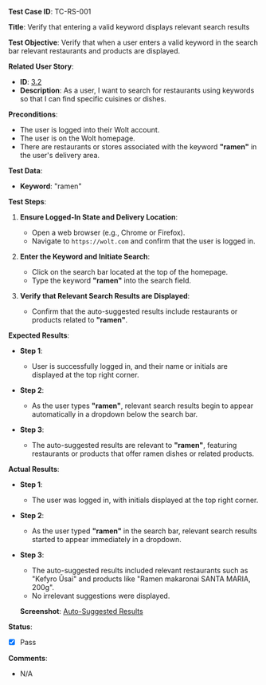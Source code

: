 **Test Case ID**: TC-RS-001

**Title**: Verify that entering a valid keyword displays relevant search results

**Test Objective**: Verify that when a user enters a valid keyword in the search bar relevant restaurants and products are displayed.

**Related User Story**:

- **ID**: [3.2](../../../requirements/3_User_Stories.md#32-restaurant-search-and-filtering)
- **Description**: As a user, I want to search for restaurants using keywords so that I can find specific cuisines or dishes.

**Preconditions**:

- The user is logged into their Wolt account.
- The user is on the Wolt homepage.
- There are restaurants or stores associated with the keyword **"ramen"** in the user's delivery area.

**Test Data**:

- **Keyword**: "ramen"

**Test Steps**:

1. **Ensure Logged-In State and Delivery Location**:
   - Open a web browser (e.g., Chrome or Firefox).
   - Navigate to `https://wolt.com` and confirm that the user is logged in.

2. **Enter the Keyword and Initiate Search**:
   - Click on the search bar located at the top of the homepage.
   - Type the keyword **"ramen"** into the search field.

3. **Verify that Relevant Search Results are Displayed**:
   - Confirm that the auto-suggested results include restaurants or products related to **"ramen"**.

**Expected Results**:

- **Step 1**:
  - User is successfully logged in, and their name or initials are displayed at the top right corner.

- **Step 2**:
  - As the user types **"ramen"**, relevant search results begin to appear automatically in a dropdown below the search bar.

- **Step 3**:
  - The auto-suggested results are relevant to **"ramen"**, featuring restaurants or products that offer ramen dishes or related products.

**Actual Results**:

- **Step 1**:
  - The user was logged in, with initials displayed at the top right corner.

- **Step 2**:
  - As the user typed **"ramen"** in the search bar, relevant search results started to appear immediately in a dropdown.

- **Step 3**:
  - The auto-suggested results included relevant restaurants such as "Kefyro Ūsai" and products like "Ramen makaronai SANTA MARIA, 200g".
  - No irrelevant suggestions were displayed.

  **Screenshot**: [Auto-Suggested Results](../../images/TC-RS/TC-RS-001/TC-RS-001_Auto_Suggested_Results.png)

**Status**:

- [X] Pass

**Comments**:

- N/A